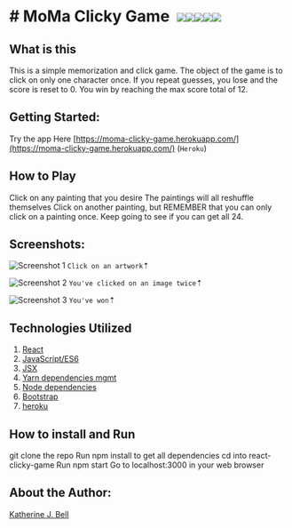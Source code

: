 # &#35; MoMa Clicky Game&nbsp;&nbsp;<img src="https://img.icons8.com/color/48/000000/modern-art.png"><img src="https://img.icons8.com/color/48/000000/easel.png"><img src="https://img.icons8.com/color/48/000000/magritte.png"><img src="https://img.icons8.com/color/48/000000/edvard-munch.png"><img src="https://img.icons8.com/color/48/000000/picasso.png">

## What is this
This is a simple memorization and click game. The object of the game is to click on only one character once. If you repeat guesses, you lose and the score is reset to 0. You win by reaching the max score total of 12.

## Getting Started:
Try the app Here [https://moma-clicky-game.herokuapp.com/](https://moma-clicky-game.herokuapp.com/) (`Heroku`)

## How to Play
Click on any painting that you desire
The paintings will all reshuffle themselves
Click on another painting, but REMEMBER that you can only click on a painting once.
Keep going to see if you can get all 24.

## Screenshots:
![Screenshot 1](/public/images/screenshots/demo-1.png)
`Click on an artwork`&#8673;

![Screenshot 2](/public/images/screenshots/demo-2.png)
`You've clicked on an image twice`&#8673;

![Screenshot 3](/public/images/screenshots/demo-3.png)
`You've won`&#8673;

## Technologies Utilized

01. [React](https://reactjs.org/)
02. [JavaScript/ES6](http://es6-features.org/#Constants)
03. [JSX](https://reactjs.org/docs/introducing-jsx.html)
04. [Yarn dependencies mgmt](https://yarnpkg.com/en/)
05. [Node dependencies](https://nodejs.org/en/)
06. [Bootstrap](https://getbootstrap.com/)
07. [heroku](https://www.heroku.com)

## How to install and Run
git clone the repo
Run npm install to get all dependencies
cd into react-clicky-game
Run npm start
Go to localhost:3000 in your web browser

## About the Author:
[Katherine J. Bell](https://github.com/katbytes)
